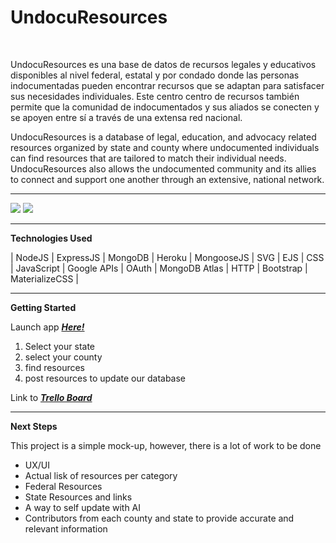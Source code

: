 # UndocuResources
<br>

UndocuResources es una base de datos de recursos legales y educativos disponibles al nivel federal, estatal y por condado donde las personas indocumentadas pueden encontrar recursos que se adaptan para satisfacer sus necesidades individuales. Este centro centro de recursos también permite que la comunidad de indocumentados y sus aliados se conecten y se apoyen entre sí a través de una extensa red nacional.

UndocuResources is a database of legal, education, and advocacy related resources organized by state and county where undocumented individuals can find resources that are tailored to match their individual needs. UndocuResources also allows the undocumented community and its allies to connect and support one another through an extensive, national network.


-----
![](https://i.imgur.com/zyznxGc.png)
![](https://i.imgur.com/wTZzWbf.jpg)

------
**Technologies Used**

| NodeJS | ExpressJS | MongoDB | Heroku | MongooseJS | SVG | EJS | CSS | JavaScript | Google APIs | OAuth | MongoDB Atlas | HTTP | Bootstrap | MaterializeCSS |

-----

**Getting Started**



Launch app [_**Here!**_](https://undocu-resources-drc.herokuapp.com)

1. Select your state
2. select your county
3. find resources
4. post resources to update our database

Link to [_**Trello Board**_](https://trello.com/invite/b/YQP0vJ1i/44b5e24d7dfed60e140185cdb2d73b92/sei-project-2)


-----
**Next Steps**

This project is a simple mock-up, however, there is a lot of work to be done 

*	UX/UI
* 	Actual lisk of resources per category
*  Federal Resources
*  State Resources and links
*  A way to self update with AI
*  Contributors from each county and state to provide accurate and relevant information